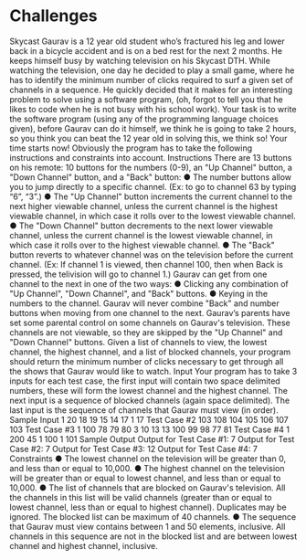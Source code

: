 Challenges
==========
Skycast
Gaurav is a 12 year old student who’s fractured his leg and lower back in a bicycle accident
and is on a bed rest for the next 2 months. He keeps himself busy by watching television on his
Skycast DTH. While watching the television, one day he decided to play a small game, where
he has to identify the minimum number of clicks required to surf a given set of channels in a
sequence. He quickly decided that it makes for an interesting problem to solve using a software
program, (oh, forgot to tell you that he likes to code when he is not busy with his school work).
Your task is to write the software program (using any of the programming language choices
given), before Gaurav can do it himself, we think he is going to take 2 hours, so you think you
can beat the 12 year old in solving this, we think so! Your time starts now!
Obviously the program has to take the following instructions and constraints into account.
Instructions
There are 13 buttons on his remote: 10 buttons for the numbers (0-9), an "Up Channel" button,
a "Down Channel" button, and a "Back" button:
● The number buttons allow you to jump directly to a specific channel. (Ex: to go to
channel 63 by typing “6”, “3”.)
● The "Up Channel" button increments the current channel to the next higher viewable
channel, unless the current channel is the highest viewable channel, in which case it
rolls over to the lowest viewable channel.
● The "Down Channel" button decrements to the next lower viewable channel, unless the
current channel is the lowest viewable channel, in which case it rolls over to the highest
viewable channel.
● The "Back" button reverts to whatever channel was on the television before the current
channel. (Ex: If channel 1 is viewed, then channel 100, then when Back is pressed, the
telivision will go to channel 1.)
Gaurav can get from one channel to the next in one of the two ways:
● Clicking any combination of "Up Channel", "Down Channel", and "Back" buttons.
● Keying in the numbers to the channel. Gaurav will never combine "Back" and number
buttons when moving from one channel to the next.
Gaurav’s parents have set some parental control on some channels on Gaurav's television.
These channels are not viewable, so they are skipped by the "Up Channel" and "Down
Channel" buttons.
Given a list of channels to view, the lowest channel, the highest channel, and a list of blocked
channels, your program should return the minimum number of clicks necessary to get
through all the shows that Gaurav would like to watch.
Input
Your program has to take 3 inputs for each test case, the first input will contain two space
delimited numbers, these will form the lowest channel and the highest channel. The next input
is a sequence of blocked channels (again space delimited). The last input is the sequence of
channels that Gaurav must view (in order).
Sample Input
1 20
18 19
15 14 17 1 17
Test Case #2
103 108
104
105 106 107 103
Test Case #3
1 100
78 79 80 3
10 13 13 100 99 98 77 81
Test Case #4
1 200
45
1 100 1 101
Sample Output
Output for Test Case #1: 7
Output for Test Case #2: 7
Output for Test Case #3: 12
Output for Test Case #4: 7
Constraints
● The lowest channel on the television will be greater than 0, and less than or equal to
10,000.
● The highest channel on the television will be greater than or equal to lowest channel,
and less than or equal to 10,000.
● The list of channels that are blocked on Gaurav's television. All the channels in this list
will be valid channels (greater than or equal to lowest channel, less than or equal to
highest channel). Duplicates may be ignored. The blocked list can be maximum of 40
channels.
● The sequence that Gaurav must view contains between 1 and 50 elements, inclusive.
All channels in this sequence are not in the blocked list and are between lowest channel
and highest channel, inclusive.
